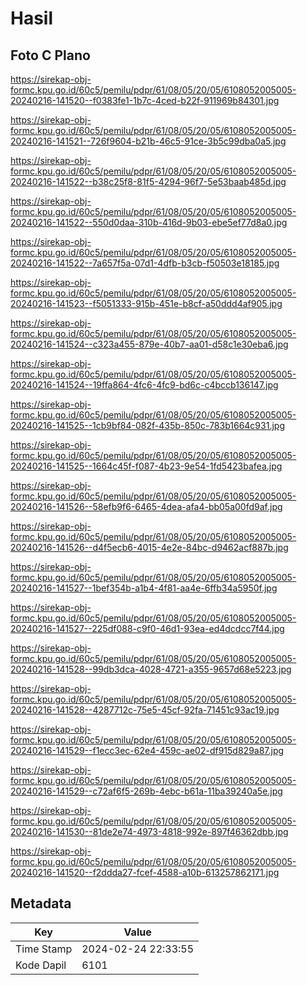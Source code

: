# Hasil

## Foto C Plano

https://sirekap-obj-formc.kpu.go.id/60c5/pemilu/pdpr/61/08/05/20/05/6108052005005-20240216-141520--f0383fe1-1b7c-4ced-b22f-911969b84301.jpg

https://sirekap-obj-formc.kpu.go.id/60c5/pemilu/pdpr/61/08/05/20/05/6108052005005-20240216-141521--726f9604-b21b-46c5-91ce-3b5c99dba0a5.jpg

https://sirekap-obj-formc.kpu.go.id/60c5/pemilu/pdpr/61/08/05/20/05/6108052005005-20240216-141522--b38c25f8-81f5-4294-96f7-5e53baab485d.jpg

https://sirekap-obj-formc.kpu.go.id/60c5/pemilu/pdpr/61/08/05/20/05/6108052005005-20240216-141522--550d0daa-310b-416d-9b03-ebe5ef77d8a0.jpg

https://sirekap-obj-formc.kpu.go.id/60c5/pemilu/pdpr/61/08/05/20/05/6108052005005-20240216-141522--7a657f5a-07d1-4dfb-b3cb-f50503e18185.jpg

https://sirekap-obj-formc.kpu.go.id/60c5/pemilu/pdpr/61/08/05/20/05/6108052005005-20240216-141523--f5051333-915b-451e-b8cf-a50ddd4af905.jpg

https://sirekap-obj-formc.kpu.go.id/60c5/pemilu/pdpr/61/08/05/20/05/6108052005005-20240216-141524--c323a455-879e-40b7-aa01-d58c1e30eba6.jpg

https://sirekap-obj-formc.kpu.go.id/60c5/pemilu/pdpr/61/08/05/20/05/6108052005005-20240216-141524--19ffa864-4fc6-4fc9-bd6c-c4bccb136147.jpg

https://sirekap-obj-formc.kpu.go.id/60c5/pemilu/pdpr/61/08/05/20/05/6108052005005-20240216-141525--1cb9bf84-082f-435b-850c-783b1664c931.jpg

https://sirekap-obj-formc.kpu.go.id/60c5/pemilu/pdpr/61/08/05/20/05/6108052005005-20240216-141525--1664c45f-f087-4b23-9e54-1fd5423bafea.jpg

https://sirekap-obj-formc.kpu.go.id/60c5/pemilu/pdpr/61/08/05/20/05/6108052005005-20240216-141526--58efb9f6-6465-4dea-afa4-bb05a00fd9af.jpg

https://sirekap-obj-formc.kpu.go.id/60c5/pemilu/pdpr/61/08/05/20/05/6108052005005-20240216-141526--d4f5ecb6-4015-4e2e-84bc-d9462acf887b.jpg

https://sirekap-obj-formc.kpu.go.id/60c5/pemilu/pdpr/61/08/05/20/05/6108052005005-20240216-141527--1bef354b-a1b4-4f81-aa4e-6ffb34a5950f.jpg

https://sirekap-obj-formc.kpu.go.id/60c5/pemilu/pdpr/61/08/05/20/05/6108052005005-20240216-141527--225df088-c9f0-46d1-93ea-ed4dcdcc7f44.jpg

https://sirekap-obj-formc.kpu.go.id/60c5/pemilu/pdpr/61/08/05/20/05/6108052005005-20240216-141528--99db3dca-4028-4721-a355-9657d68e5223.jpg

https://sirekap-obj-formc.kpu.go.id/60c5/pemilu/pdpr/61/08/05/20/05/6108052005005-20240216-141528--4287712c-75e5-45cf-92fa-71451c93ac19.jpg

https://sirekap-obj-formc.kpu.go.id/60c5/pemilu/pdpr/61/08/05/20/05/6108052005005-20240216-141529--f1ecc3ec-62e4-459c-ae02-df915d829a87.jpg

https://sirekap-obj-formc.kpu.go.id/60c5/pemilu/pdpr/61/08/05/20/05/6108052005005-20240216-141529--c72af6f5-269b-4ebc-b61a-11ba39240a5e.jpg

https://sirekap-obj-formc.kpu.go.id/60c5/pemilu/pdpr/61/08/05/20/05/6108052005005-20240216-141530--81de2e74-4973-4818-992e-897f46362dbb.jpg

https://sirekap-obj-formc.kpu.go.id/60c5/pemilu/pdpr/61/08/05/20/05/6108052005005-20240216-141520--f2ddda27-fcef-4588-a10b-613257862171.jpg


## Metadata

| Key        | Value               |
| ---------- | ------------------- |
| Time Stamp | 2024-02-24 22:33:55 |
| Kode Dapil | 6101                |



